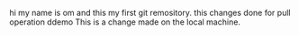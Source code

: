 hi my name is om and this my first git remository.
this changes done for pull operation ddemo
This is a change made on the local machine.
